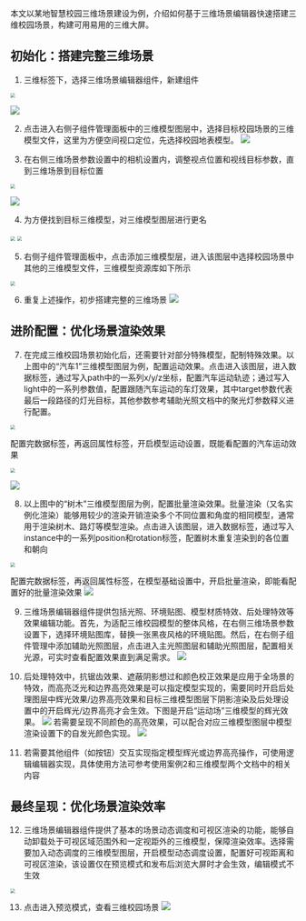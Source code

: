 本文以某地智慧校园三维场景建设为例，介绍如何基于三维场景编辑器快速搭建三维校园场景，构建可用易用的三维大屏。

## 初始化：搭建完整三维场景
1. 三维标签下，选择三维场景编辑器组件，新建组件
<img src="https://qcloudimg.tencent-cloud.cn/raw/560a311281cf1f6e905115a748e2edc9.png"  style="zoom:50%;">

![](https://qcloudimg.tencent-cloud.cn/raw/4b766bc38d967b7bbe5556e555c79f80.png)

2. 点击进入右侧子组件管理面板中的三维模型图层中，选择目标校园场景的三维模型文件，这里为方便空间视口定位，先选择校园地表模型。
![](https://qcloudimg.tencent-cloud.cn/raw/ba084797a60de9e66b2c16758237d473.png)

3. 在右侧三维场景参数设置中的相机设置内，调整视点位置和视线目标参数，直到三维场景到目标位置

<img src="https://qcloudimg.tencent-cloud.cn/raw/a95e4447c59451b01009a459f1e35ca0.png"  style="zoom:50%;">

![](https://qcloudimg.tencent-cloud.cn/raw/e1946dfc355ee0532506dcf554708704.png)

4. 为方便找到目标三维模型，对三维模型图层进行更名

<img src="https://qcloudimg.tencent-cloud.cn/raw/6c72f392e28ee3a267d2175200dd8405.png"  style="zoom:50%;">

<img src="https://qcloudimg.tencent-cloud.cn/raw/9c438548dc2596adfb23ed290a38926b.png"  style="zoom:50%;">

5. 右侧子组件管理面板中，点击添加三维模型层，进入该图层中选择校园场景中其他的三维模型文件，三维模型资源库如下所示
<img src="https://qcloudimg.tencent-cloud.cn/raw/738ca8f10a101d6e4e23f3ae24ce73e4.png"  style="zoom:50%;">

6. 重复上述操作，初步搭建完整的三维场景
![](https://qcloudimg.tencent-cloud.cn/raw/8dd876fec8adf37d2d9c102830ecfd68.png)

## 进阶配置：优化场景渲染效果
7. 在完成三维校园场景初始化后，还需要针对部分特殊模型，配制特殊效果。以上图中的“汽车1”三维模型图层为例，配置运动效果。点击进入该图层，进入数据标签，通过写入path中的一系列x/y/z坐标，配置汽车运动轨迹；通过写入light中的一系列参数值，配置跟随汽车运动的车灯效果，其中target参数代表最后一段路径的灯光目标，其他参数参考辅助光照文档中的聚光灯参数释义进行配置。

<img src="https://qcloudimg.tencent-cloud.cn/raw/bf03d57130079cc0bfbacdba1d693af1.png"  style="zoom:50%;">

配置完数据标签，再返回属性标签，开启模型运动设置，既能看配置的汽车运动效果

<img src="https://qcloudimg.tencent-cloud.cn/raw/794e16fa29013076e9ea966a4ee58244.png"  style="zoom:50%;">

![](https://qcloudimg.tencent-cloud.cn/raw/7f5099b10e207ce4dc93b1c589058b91.gif)

8. 以上图中的“树木”三维模型图层为例，配置批量渲染效果。批量渲染（又名实例化渲染）能够用较少的渲染开销渲染多个不同位置和角度的相同模型，通常用于渲染树木、路灯等模型渲染。点击进入该图层，进入数据标签，通过写入instance中的一系列position和rotation标签，配置树木重复渲染到的各位置和朝向

<img src="https://qcloudimg.tencent-cloud.cn/raw/8a2f7c048e9f98d1e0548d63cb270a24.png"  style="zoom:50%;">

配置完数据标签，再返回属性标签，在模型基础设置中，开启批量渲染，即能看配置好的批量渲染效果
![](https://qcloudimg.tencent-cloud.cn/raw/b0b16663b6eb76c204e5df5c635ae9e5.png)

9. 三维场景编辑器组件提供包括光照、环境贴图、模型材质特效、后处理特效等效果编辑功能。首先，为适配三维校园模型的整体风格，在右侧三维场景参数设置下，选择环境贴图库，替换一张黑夜风格的环境贴图。然后，在右侧子组件管理中添加辅助光照图层，点击进入主光照图层和辅助光照图层，配置相关光源，可实时查看配置效果直到满足需求。
![](https://qcloudimg.tencent-cloud.cn/raw/4db871572f9042b5b6aae0ae55a5cdea.png)

10. 后处理特效中，抗锯齿效果、遮蔽阴影想过和颜色校正效果是应用于全场景的特效，而高亮泛光和边界高亮效果是可以指定模型实现的，需要同时开启后处理图层中辉光效果/边界高亮效果和目标三维模型图层下阴影渲染及后处理设置中的开启辉光/边界高亮才会生效。下图是开启“运动场”三维模型的辉光效果。
![](https://qcloudimg.tencent-cloud.cn/raw/eea34bef47afa49ab999bb6267afc58b.png)
若需要呈现不同颜色的高亮效果，可以配合对应三维模型图层中模型渲染设置下的自发光颜色实现。
![](https://qcloudimg.tencent-cloud.cn/raw/07d901b5b687b7bee251e8b672f4cd99.png)

11. 若需要其他组件（如按钮）交互实现指定模型辉光或边界高亮操作，可使用逻辑编辑器实现，具体使用方法可参考使用案例2和三维模型两个文档中的相关内容

## 最终呈现：优化场景渲染效率
12. 三维场景编辑器组件提供了基本的场景动态调度和可视区渲染的功能，能够自动卸载处于可视区域范围外和一定视距外的三维模型，保障渲染效率。选择需要加入动态调度的三维模型图层，开启模型动态调度设置，配置好可视距离和可视区渲染，该设置仅在预览模式和发布后浏览大屏时才会生效，编辑模式不生效
<img src="https://qcloudimg.tencent-cloud.cn/raw/4196f2f3c3c2199b2eccd2b1a76d39c6.png"  style="zoom:50%;">

13. 点击进入预览模式，查看三维校园场景
![](https://qcloudimg.tencent-cloud.cn/raw/c88a63f770e43b2a3e99006cd35f9671.gif)

